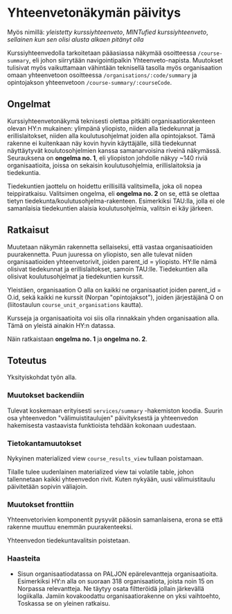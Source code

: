 # Yhteenvetonäkymän päivitys

Myös nimillä: _yleistetty kurssiyhteenveto_, _MINTufied kurssiyhteenveto_, _sellainen kun sen olisi alusta alkaen pitänyt olla_

Kurssiyhteenvedolla tarkoitetaan pääasiassa näkymää osoitteessa `/course-summary`, eli johon siirrytään navigointipalkin Yhteenveto-napista. Muutokset tulisivat myös vaikuttamaan vähintään teknisellä tasolla myös organisaation omaan yhteenvetoon osoitteessa `/organisations/:code/summary` ja opintojakson yhteenvetoon `/course-summary/:courseCode`.

## Ongelmat

Kurssiyhteenvetonäkymä teknisesti olettaa pitkälti organisaatiorakenteen olevan HY:n mukainen: ylimpänä yliopisto, niiden alla tiedekunnat ja erillislaitokset, niiden alla koulutusohjelmat joiden alla opintojaksot. Tämä rakenne ei kuitenkaan näy kovin hyvin käyttäjälle, sillä tiedekunnat näyttäytyvät koulutosohjelmien kanssa samanarvoisina riveinä näkymässä. Seurauksena on **ongelma no. 1**, eli yliopiston johdolle näkyy ~140 riviä organisaatioita, joissa on sekaisin koulutusohjelmia, erillislaitoksia ja tiedekuntia.

Tiedekuntien jaottelu on hoidettu erillisillä valitsimella, joka oli nopea teippiratkaisu. Valitsimen ongelma, eli **ongelma no. 2** on se, että se olettaa tietyn tiedekunta/koulutusohjelma-rakenteen. Esimerkiksi TAU:lla, jolla ei ole samanlaisia tiedekuntien alaisia koulutusohjelmia, valitsin ei käy järkeen.

## Ratkaisut

Muutetaan näkymän rakennetta sellaiseksi, että vastaa organisaatioiden puurakennetta. Puun juuressa on yliopisto, sen alle tulevat niiden organisaatioiden yhteenvetorivit, joiden parent_id = yliopisto. HY:lle nämä olisivat tiedekunnat ja erillislaitokset, samoin TAU:lle. Tiedekuntien alla olisivat koulutusohjelmat ja tiedekuntien kurssit.

Yleistäen, organisaation O alla on kaikki ne organisaatiot joiden parent_id = O.id, sekä kaikki ne kurssit (Norpan "opintojaksot"), joiden järjestäjänä O on (liitostaulun `course_unit_organisations` kautta).

Kursseja ja organisaatioita voi siis olla rinnakkain yhden organisaation alla. Tämä on yleistä ainakin HY:n datassa.

Näin ratkaistaan **ongelma no. 1** ja **ongelma no. 2**.

## Toteutus

Yksityiskohdat työn alla.

### Muutokset backendiin

Tulevat koskemaan erityisesti `services/summary` -hakemiston koodia. Suurin osa yhteenvedon "välimuistitaulujen" päivityksestä ja yhteenvedon hakemisesta vastaavista funktioista tehdään kokonaan uudestaan.

### Tietokantamuutokset

Nykyinen materialized view `course_results_view` tullaan poistamaan.

Tilalle tulee uudenlainen materialized view tai volatile table, johon tallennetaan kaikki yhteenvedon rivit. Kuten nykyään, uusi välimuistitaulu päivitetään sopivin väliajoin.

### Muutokset fronttiin

Yhteenvetorivien komponentit pysyvät pääosin samanlaisena, erona se että rakenne muuttuu enemmän puurakenteeksi.

Yhteenvedon tiedekuntavalitsin poistetaan.

### Haasteita

- Sisun organisaatiodatassa on PALJON epärelevantteja organisaatioita. Esimerkiksi HY:n alla on suoraan 318 organisaatiota, joista noin 15 on Norpassa relevantteja. Ne täytyy osata filtteröidä jollain järkevällä logiikalla. Jamiin kovakoodattu organisaatiorakenne on yksi vaihtoehto, Toskassa se on yleinen ratkaisu.
